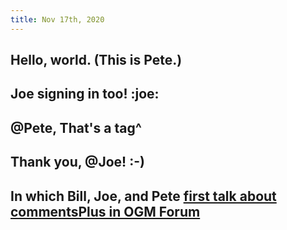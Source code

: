 ```yaml
---
title: Nov 17th, 2020
---
```


## Hello, world. (This is Pete.)
## Joe signing in too! :joe:
## @Pete, That's a tag^
## Thank you, @Joe! :-)
## In which Bill, Joe, and Pete [first talk about commentsPlus in OGM Forum](https://forum.openglobalmind.com/t/shared-code-repository-for-ogm/124/14?u=peterkaminski)
